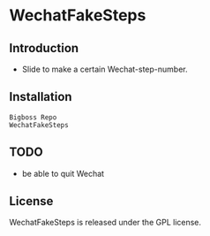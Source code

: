 # WechatFakeSteps


## Introduction


- Slide to make a certain Wechat-step-number.


## Installation

```
Bigboss Repo
WechatFakeSteps
```


## TODO

- be able to quit Wechat


## License

WechatFakeSteps is released under the GPL license.

